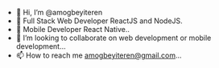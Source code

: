 - 👋 Hi, I’m @amogbeyiteren
- 👀 Full Stack Web Developer ReactJS and NodeJS.
- 🌱 Mobile Developer React Native..
- 💞️ I’m looking to collaborate on web development or mobile development...
- 📫 How to reach me  amogbeyiteren@gmail.com...

<!---
amogbeyiteren/amogbeyiteren is a ✨ special ✨ repository because its `README.md` (this file) appears on your GitHub profile.
You can click the Preview link to take a look at your changes.
--->
